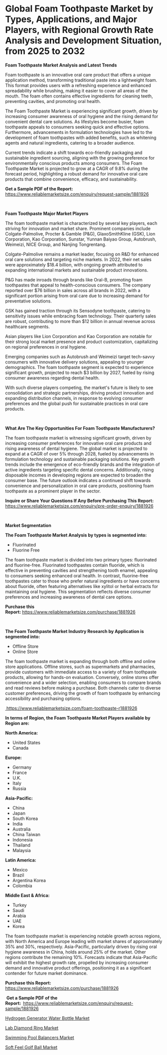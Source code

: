 <p><h1>Global Foam Toothpaste Market by Types, Applications, and Major Players, with Regional Growth Rate Analysis and Development Situation, from 2025 to 2032</h1></p><p><strong>Foam Toothpaste Market Analysis and Latest Trends</strong></p>
<p><p>Foam toothpaste is an innovative oral care product that offers a unique application method, transforming traditional paste into a lightweight foam. This format provides users with a refreshing experience and enhanced spreadability while brushing, making it easier to cover all areas of the mouth. The foam often contains effective ingredients for cleaning teeth, preventing cavities, and promoting oral health.</p><p>The Foam Toothpaste Market is experiencing significant growth, driven by increasing consumer awareness of oral hygiene and the rising demand for convenient dental care solutions. As lifestyles become busier, foam toothpaste appeals to consumers seeking quick and effective options. Furthermore, advancements in formulation technologies have led to the development of foam toothpastes with added benefits, such as whitening agents and natural ingredients, catering to a broader audience.</p><p>Current trends indicate a shift towards eco-friendly packaging and sustainable ingredient sourcing, aligning with the growing preference for environmentally conscious products among consumers. The Foam Toothpaste Market is projected to grow at a CAGR of 9.8% during the forecast period, highlighting a robust demand for innovative oral care products that combine convenience, efficacy, and sustainability.</p></p>
<p><strong>Get a Sample PDF of the Report:&nbsp;</strong> <a href="https://www.reliablemarketsize.com/enquiry/request-sample/1881926?utm_campaign=1991&utm_medium=2&utm_source=Github&utm_content=ia&utm_term=05042025&utm_id=foam-toothpaste">https://www.reliablemarketsize.com/enquiry/request-sample/1881926</a></p>
<p>&nbsp;</p>
<p><strong>Foam Toothpaste Major Market Players</strong></p>
<p><p>The foam toothpaste market is characterized by several key players, each striving for innovation and market share. Prominent companies include Colgate-Palmolive, Procter & Gamble (P&G), GlaxoSmithKline (GSK), Lion Corporation, Kao Corporation, Sunstar, Yunnan Baiyao Group, Autobrush, Weimeizi, NICE Group, and Nanjing Tongrentang.</p><p>Colgate-Palmolive remains a market leader, focusing on R&D for enhanced oral care solutions and targeting niche markets. In 2022, their net sales were approximately $18.4 billion, with ongoing growth attributed to expanding international markets and sustainable product innovations.</p><p>P&G has made inroads through brands like Oral-B, promoting foam toothpastes that appeal to health-conscious consumers. The company reported over $76 billion in sales across all brands in 2022, with a significant portion arising from oral care due to increasing demand for preventative solutions.</p><p>GSK has gained traction through its Sensodyne toothpaste, catering to sensitivity issues while embracing foam technology. Their quarterly sales are robust, contributing to more than $12 billion in annual revenue across healthcare segments.</p><p>Asian players like Lion Corporation and Kao Corporation are notable for their strong local market presence and product customization, capitalizing on regional preferences in oral hygiene.</p><p>Emerging companies such as Autobrush and Weimeizi target tech-savvy consumers with innovative delivery solutions, appealing to younger demographics. The foam toothpaste segment is expected to experience significant growth, projected to reach $3 billion by 2027, fueled by rising consumer awareness regarding dental health.</p><p>With such diverse players competing, the market's future is likely to see consolidation and strategic partnerships, driving product innovation and expanding distribution channels, in response to evolving consumer preferences and the global push for sustainable practices in oral care products.</p></p>
<p>&nbsp;</p>
<p><strong>What Are The Key Opportunities For Foam Toothpaste Manufacturers?</strong></p>
<p><p>The foam toothpaste market is witnessing significant growth, driven by increasing consumer preferences for innovative oral care products and rising awareness of dental hygiene. The global market is projected to expand at a CAGR of over 5% through 2028, fueled by advancements in formulation technology and sustainable packaging solutions. Key growth trends include the emergence of eco-friendly brands and the integration of active ingredients targeting specific dental concerns. Additionally, rising disposable incomes in developing regions are expected to broaden the consumer base. The future outlook indicates a continued shift towards convenience and personalization in oral care products, positioning foam toothpaste as a prominent player in the sector.</p></p>
<p><strong>Inquire or Share Your Questions If Any Before Purchasing This Report:</strong> <a href="https://www.reliablemarketsize.com/enquiry/pre-order-enquiry/1881926?utm_campaign=1991&utm_medium=2&utm_source=Github&utm_content=ia&utm_term=05042025&utm_id=foam-toothpaste">https://www.reliablemarketsize.com/enquiry/pre-order-enquiry/1881926</a></p>
<p>&nbsp;</p>
<p><strong>Market Segmentation</strong></p>
<p><strong>The Foam Toothpaste Market Analysis by types is segmented into:</strong></p>
<p><ul><li>Fluorinated</li><li>Fluorine Free</li></ul></p>
<p><p>The foam toothpaste market is divided into two primary types: fluorinated and fluorine-free. Fluorinated toothpastes contain fluoride, which is effective in preventing cavities and strengthening tooth enamel, appealing to consumers seeking enhanced oral health. In contrast, fluorine-free toothpastes cater to those who prefer natural ingredients or have concerns about fluoride, often featuring alternatives like xylitol or herbal extracts for maintaining oral hygiene. This segmentation reflects diverse consumer preferences and increasing awareness of dental care options.</p></p>
<p><strong>Purchase this Report:&nbsp;</strong><a href="https://www.reliablemarketsize.com/purchase/1881926?utm_campaign=1991&utm_medium=2&utm_source=Github&utm_content=ia&utm_term=05042025&utm_id=foam-toothpaste">https://www.reliablemarketsize.com/purchase/1881926</a></p>
<p>&nbsp;</p>
<p><strong>The Foam Toothpaste Market Industry Research by Application is segmented into:</strong></p>
<p><ul><li>Offline Store</li><li>Online Store</li></ul></p>
<p><p>The foam toothpaste market is expanding through both offline and online store applications. Offline stores, such as supermarkets and pharmacies, provide customers with immediate access to a variety of foam toothpaste products, allowing for hands-on evaluation. Conversely, online stores offer convenience and a wider selection, enabling consumers to compare brands and read reviews before making a purchase. Both channels cater to diverse customer preferences, driving the growth of foam toothpaste by enhancing accessibility and purchasing options.</p></p>
<p><a href="https://www.reliablemarketsize.com/foam-toothpaste-r1881926?utm_campaign=1991&utm_medium=2&utm_source=Github&utm_content=ia&utm_term=05042025&utm_id=foam-toothpaste">&nbsp;https://www.reliablemarketsize.com/foam-toothpaste-r1881926</a></p>
<p><strong>In terms of Region, the Foam Toothpaste Market Players available by Region are:</strong></p>
<p>
    <p> <strong> North America: </strong>
        <ul>
            <li>United States</li>
            <li>Canada</li>
        </ul>
        </p> 
    <p> <strong> Europe: </strong>
        <ul>
            <li>Germany</li>
            <li>France</li>
            <li>U.K.</li>
            <li>Italy</li>
            <li>Russia</li>
        </ul>
        </p> 
    <p> <strong> Asia-Pacific: </strong>
        <ul>
            <li>China</li>
            <li>Japan</li>
            <li>South Korea</li>
            <li>India</li>
            <li>Australia</li>
            <li>China Taiwan</li>
            <li>Indonesia</li>
            <li>Thailand</li>
            <li>Malaysia</li>
        </ul>
        </p> 
    <p> <strong> Latin America: </strong>
        <ul>
            <li>Mexico</li>
            <li>Brazil</li>
            <li>Argentina Korea</li>
            <li>Colombia</li>
        </ul>
        </p> 
    <p> <strong> Middle East & Africa: </strong>
        <ul>
            <li>Turkey</li>
            <li>Saudi</li>
            <li>Arabia</li>
            <li>UAE</li>
            <li>Korea</li>
        </ul>
    </p>
    </p>
<p><p>The foam toothpaste market is experiencing notable growth across regions, with North America and Europe leading with market shares of approximately 35% and 30%, respectively. Asia-Pacific, particularly driven by rising oral hygiene awareness in China, holds around 25% of the market. Other regions contribute the remaining 10%. Forecasts indicate that Asia-Pacific will exhibit the highest growth rate, propelled by increasing consumer demand and innovative product offerings, positioning it as a significant contender for future market dominance.</p></p>
<p><strong>Purchase this Report: </strong><a href="https://www.reliablemarketsize.com/purchase/1881926?utm_campaign=1991&utm_medium=2&utm_source=Github&utm_content=ia&utm_term=05042025&utm_id=foam-toothpaste">https://www.reliablemarketsize.com/purchase/1881926</a></p>
<p>&nbsp;<strong>Get a Sample PDF of the Report:&nbsp;&nbsp;</strong><a href="https://www.reliablemarketsize.com/enquiry/request-sample/1881926?utm_campaign=1991&utm_medium=2&utm_source=Github&utm_content=ia&utm_term=05042025&utm_id=foam-toothpaste">https://www.reliablemarketsize.com/enquiry/request-sample/1881926</a></p>
<p><strong></strong></p>
<p><p><a href="https://github.com/YashRP12/Market-Research-Report-List-7/blob/main/hydrogen-generator-water-bottle-market.md?utm_campaign=1991&utm_medium=2&utm_source=Github&utm_content=ia&utm_term=05042025&utm_id=foam-toothpaste">Hydrogen Generator Water Bottle Market</a></p><p><a href="https://github.com/gfellcincot4/Market-Research-Report-List-1/blob/main/lab-diamond-ring-market.md?utm_campaign=1991&utm_medium=2&utm_source=Github&utm_content=ia&utm_term=05042025&utm_id=foam-toothpaste">Lab Diamond Ring Market</a></p><p><a href="https://github.com/countpapajwp/Market-Research-Report-List-1/blob/main/swimming-pool-balancers-market.md?utm_campaign=1991&utm_medium=2&utm_source=Github&utm_content=ia&utm_term=05042025&utm_id=foam-toothpaste">Swimming Pool Balancers Market</a></p><p><a href="https://github.com/fallalenoswG/Market-Research-Report-List-1/blob/main/soft-feel-golf-ball-market.md?utm_campaign=1991&utm_medium=2&utm_source=Github&utm_content=ia&utm_term=05042025&utm_id=foam-toothpaste">Soft Feel Golf Ball Market</a></p></p>